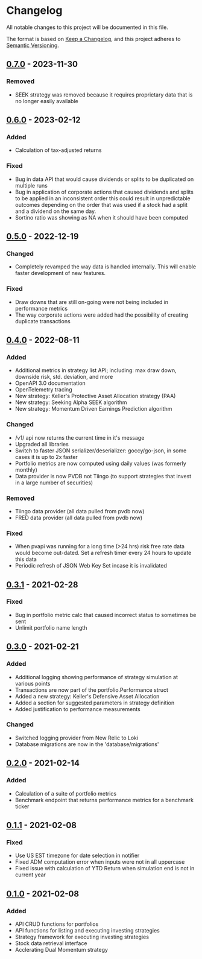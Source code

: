 # Changelog
All notable changes to this project will be documented in this file.

The format is based on [Keep a Changelog](https://keepachangelog.com/en/1.0.0/),
and this project adheres to [Semantic Versioning](https://semver.org/spec/v2.0.0.html).

## [0.7.0] - 2023-11-30
### Removed
- SEEK strategy was removed because it requires proprietary data that is no longer easily available

## [0.6.0] - 2023-02-12
### Added
- Calculation of tax-adjusted returns

### Fixed
- Bug in data API that would cause dividends or splits to be duplicated on multiple runs
- Bug in application of corporate actions that caused dividends and splits to be applied in an inconsistent order
  this could result in unpredictable outcomes depending on the order that was used if a stock had a split and
  a dividend on the same day.
- Sortino ratio was showing as NA when it should have been computed

## [0.5.0] - 2022-12-19
### Changed
- Completely revamped the way data is handled internally. This will enable faster development of new features.

### Fixed
- Draw downs that are still on-going were not being included in performance metrics
- The way corporate actions were added had the possibility of creating duplicate transactions

## [0.4.0] - 2022-08-11
### Added
- Additional metrics in strategy list API; including: max draw down, downside risk, std. deviation, and more
- OpenAPI 3.0 documentation
- OpenTelemetry tracing
- New strategy: Keller's Protective Asset Allocation strategy (PAA)
- New strategy: Seeking Alpha SEEK algorithm
- New strategy: Momentum Driven Earnings Prediction algorithm

### Changed
- /v1/ api now returns the current time in it's message
- Upgraded all libraries
- Switch to faster JSON serializer/deserializer: goccy/go-json, in some cases
  it is up to 2x faster
- Portfolio metrics are now computed using daily values (was formerly monthly)
- Data provider is now PVDB not Tiingo (to support strategies that invest in a large
  number of securities)

### Removed
- Tiingo data provider (all data pulled from pvdb now)
- FRED data provider (all data pulled from pvdb now)

### Fixed
- When pvapi was running for a long time (>24 hrs) risk free rate data would become
  out-dated. Set a refresh timer every 24 hours to update this data
- Periodic refresh of JSON Web Key Set incase it is invalidated

## [0.3.1] - 2021-02-28
### Fixed
- Bug in portfolio metric calc that caused incorrect status to sometimes be sent
- Unlimit portfolio name length

## [0.3.0] - 2021-02-21
### Added
- Additional logging showing performance of strategy simulation at various points
- Transactions are now part of the portfolio.Performance struct
- Added a new strategy: Keller's Defensive Asset Allocation
- Added a section for suggested parameters in strategy definition
- Added justification to performance measurements

### Changed
- Switched logging provider from New Relic to Loki
- Database migrations are now in the 'database/migrations'

## [0.2.0] - 2021-02-14
### Added
- Calculation of a suite of portfolio metrics
- Benchmark endpoint that returns performance metrics for a benchmark ticker

## [0.1.1] - 2021-02-08
### Fixed
- Use US EST timezone for date selection in notifier
- Fixed ADM computation error when inputs were not in all uppercase
- Fixed issue with calculation of YTD Return when simulation end is not in current year

## [0.1.0] - 2021-02-08
### Added
- API CRUD functions for portfolios
- API functions for listing and executing investing strategies
- Strategy framework for executing investing strategies
- Stock data retrieval interface
- Acclerating Dual Momentum strategy

[0.7.0]: https://github.com/penny-vault/pv-api/releases/tag/v0.7.0
[0.6.0]: https://github.com/penny-vault/pv-api/releases/tag/v0.6.0
[0.5.0]: https://github.com/penny-vault/pv-api/releases/tag/v0.5.0
[0.4.0]: https://github.com/penny-vault/pv-api/releases/tag/v0.4.0
[0.3.2]: https://github.com/penny-vault/pv-api/releases/tag/v0.3.2
[0.3.1]: https://github.com/penny-vault/pv-api/releases/tag/v0.3.1
[0.3.0]: https://github.com/penny-vault/pv-api/releases/tag/v0.3.0
[0.2.0]: https://github.com/penny-vault/pv-api/releases/tag/v0.2.0
[0.1.1]: https://github.com/penny-vault/pv-api/releases/tag/v0.1.1
[0.1.0]: https://github.com/penny-vault/pv-api/releases/tag/v0.1.0
